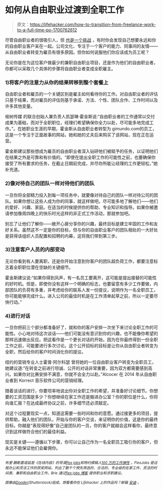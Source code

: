 # 如何从自由职业过渡到全职工作

> 原文：<https://lifehacker.com/how-to-transition-from-freelance-work-to-a-full-time-po-1700762612>

尽管自由职业者的很吸引人，但 [也是一个挑战](http://lifehacker.com/how-to-to-better-manage-your-freelance-income-1530335057) ，有时你会发现自己想要永远和你的自由职业客户呆在一起。公司文化、专注于一个客户的能力、同事间的友情——从自由职业者转变为雇员有很多原因。但你如何说服他们你应该成为员工呢？



无论你是在为这位客户做最少的兼职自由职业项目，还是作为他们的自由职业者，你都可以采取几个具体的步骤将自由职业者变成全职雇主。

### 1)将客户的注意力从你的结果转移到整个套餐上

自由职业者和雇员的一个关键区别是雇主如何看待你的工作。对自由职业者的评估只基于结果，而对雇员的评估则基于承诺、方法、个性、团队合作、工作时间以及许多其他变量。

桉树传媒 的联合创始人兼负责人凯瑟琳·霍金斯说:“自由职业者的工作通常以交付成果为基础，而对于全职职位，经理们希望确保你全力以赴，尽可能多地完成工作。”。在她职业生涯的早期，霍金斯从自由职业者转型为 gimundo.com的员工，这是一个专注于正面故事的网站，她和她的丈夫后来购买了该网站，现在正在运营。

霍金斯建议那些想成为雇员的自由职业者深入钻研他们被赋予的任务，以证明他们在结果之外是可靠和有价值的。“即使在提出全职工作的可能性之前，也要确保你接受了所有要求的任务，在截止日期前完成，并尽你所能让经理的工作更轻松，”她补充道。

### **2)像对待自己的团队一样对待他们的团队**

一旦你将全部精力投入到每一项任务中，就要像对待自己的团队一样对待公司的团队。如果你想让这些人成为你的同事，就这样做吧。尽可能多地了解他们——他们的爱好、兴趣、家庭。在适当的时候提供你的帮助、专业知识和指导。如果你被邀请参加像周四晚上的快乐时光这样的非正式工作活动，那就参加吧。

别忘了让他们了解你——敞开心扉分享你的兴趣，最终目标是建立牢固的工作和友好关系。虽然这不一定是你的目标，但与你的自由职业客户的团队相处的一大好处是获得该组织人员配置和招聘的内幕，这将我们带到第三步。

### 3)注意客户人员的内部变动

无论你看到有人要离职，还是你开始注意到你客户的团队超负荷工作，都要注意标志着全职职位潜在空缺的关键细节。

霍金斯建议说:“如果你得到风声，有一名员工要离开，这可能是提出接替的可能性的好时机。但是，即使你没有这样一个明确的标志，也要留意有多少工作要做，内部团队的负荷有多重，并考虑给你的联系人发一份提议，说明作为一名全职员工，你可能能够完成什么。进入公司的最佳时机是在工作清单起草之前，所以一定要尽快行动。”

### 4)进行对话

一旦你把前三个部分都准备好了，就和你的客户安排一次坐下来讨论全职工作的可能性。小心地对待这次谈话——他们可能没有意识到你的兴趣，也不能像你希望的那样迅速做出反应。把这看作是一个更长对话的开始，因为在你最终得到一份全职工作之前，可能要进行多次讨论。这个公开招标的目标是让你从自由职业者转变为全职，然后给你的客户时间消化你的提议。

纽约的营销专业人士霍普·阿尔科瑟 曾将她的一位自由职业客户转变为全职员工，她建议道:“在转变之前进行坦诚、公开的对话非常重要，因为双方都需要感到高兴。如果你对比赛安排不满意，你就不会全力以赴。”Alcocer 在 2014 年从自由职业者到 Korrect 音乐软件公司的营销经理。

随着谈话的进行，你要坦率地说出你对全职工作的希望，并准备好讨论细节。你想要的工资范围是多少？你想继续在家工作还是搬进办公室？你的职位是什么，你将向谁汇报？在达成最终协议之前，许多细节还必须敲定。

对这个过程要现实一点，知道这需要一些时间和你的意愿。通过接更多的项目，提供帮助，融入他们的团队，开始与你的客户交谈，来证明你的价值，这是你的最终目标。你越是“表现得好像”自己是团队的一员，你的客户就越会这样看你，最终意识到这样做符合他们的最佳利益。

现实是关键——遵循以下步骤，你可以让自己作为一名全职员工吸引你的客户，但永远不能保证他们会雇佣你。

* * *

*<small>布里·魏勒雷诺兹是《在线内容》的导演</small>*[*<small>flex jobs</small>*](http://www.flexjobs.com/)*<small>和特约撰稿人</small>*[*<small>100 万的工作弹性</small>*](http://www.workflexibility.org/) *<small>。FlexJobs 是远程办公和灵活工作的获奖网站，列出了数千个预先筛选的、合法的、专业级的在家工作、灵活的时间表、兼职和自由职业工作。Brie 通过</small>*[*<small>flex jobs 博客</small>*](http://www.flexjobs.com/blog/) *<small>提供职业和求职建议。</small>*

*<small>图像由</small>*[*<small>Dooder</small>*](http://www.shutterstock.com/pic-211382344/stock-vector-online-income.html)*<small>(Shutterstock)组成。想看看你在 Lifehacker 上的作品吗？邮箱</small>* [*<small>安迪</small>*](mailto:andy@lifehacker.com) *<small>。</small>*